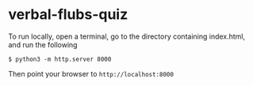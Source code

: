 # verbal-flubs-quiz

To run locally, open a terminal, go to the directory containing index.html, and run the following
```
$ python3 -m http.server 8000
```

Then point your browser to `http://localhost:8000`
